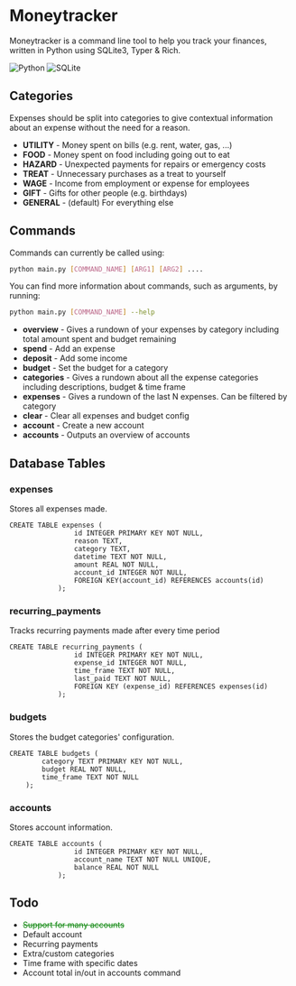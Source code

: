 # Moneytracker

Moneytracker is a command line tool to help you track your finances,
written in Python using SQLite3, Typer & Rich.

![Python](https://img.shields.io/badge/python-3670A0?style=for-the-badge&logo=python&logoColor=ffdd54)
![SQLite](https://img.shields.io/badge/sqlite-%2307405e.svg?style=for-the-badge&logo=sqlite&logoColor=white)

## Categories

Expenses should be split into categories to give contextual information
about an expense without the need for a reason. 

- **UTILITY** - Money spent on bills (e.g. rent, water, gas, ...)
- **FOOD** - Money spent on food including going out to eat
- **HAZARD** - Unexpected payments for repairs or emergency costs
- **TREAT** - Unnecessary purchases as a treat to yourself
- **WAGE** - Income from employment or expense for employees
- **GIFT** - Gifts for other people (e.g. birthdays)
- **GENERAL** - (default) For everything else 

## Commands

Commands can currently be called using:

```bash
python main.py [COMMAND_NAME] [ARG1] [ARG2] ....
```

You can find more information about commands, such as arguments, by running:
```bash
python main.py [COMMAND_NAME] --help
```

- **overview** - Gives a rundown of your expenses by category including 
total amount spent and budget remaining
- **spend** - Add an expense
- **deposit** - Add some income
- **budget** - Set the budget for a category
- **categories** - Gives a rundown about all the expense categories 
including descriptions, budget & time frame
- **expenses** - Gives a rundown of the last N expenses. Can be filtered
by category
- **clear** - Clear all expenses and budget config
- **account** - Create a new account
- **accounts** - Outputs an overview of accounts

## Database Tables

### expenses

Stores all expenses made.

```sqlite
CREATE TABLE expenses (
                id INTEGER PRIMARY KEY NOT NULL,
                reason TEXT,
                category TEXT,
                datetime TEXT NOT NULL,
                amount REAL NOT NULL,
                account_id INTEGER NOT NULL,
                FOREIGN KEY(account_id) REFERENCES accounts(id)
            );
```

### recurring_payments

Tracks recurring payments made after every time period

```sqlite
CREATE TABLE recurring_payments (
                id INTEGER PRIMARY KEY NOT NULL,
                expense_id INTEGER NOT NULL,
                time_frame TEXT NOT NULL,
                last_paid TEXT NOT NULL,
                FOREIGN KEY (expense_id) REFERENCES expenses(id)
            );
```

### budgets

Stores the budget categories' configuration.

```sqlite
CREATE TABLE budgets (
        category TEXT PRIMARY KEY NOT NULL,
        budget REAL NOT NULL,
        time_frame TEXT NOT NULL
    );
```

### accounts

Stores account information.

```sqlite
CREATE TABLE accounts (
                id INTEGER PRIMARY KEY NOT NULL,
                account_name TEXT NOT NULL UNIQUE,
                balance REAL NOT NULL
            );
```

## Todo

- <span style="color:green">~~Support for many accounts~~</span>
- Default account
- Recurring payments
- Extra/custom categories
- Time frame with specific dates
- Account total in/out in accounts command
